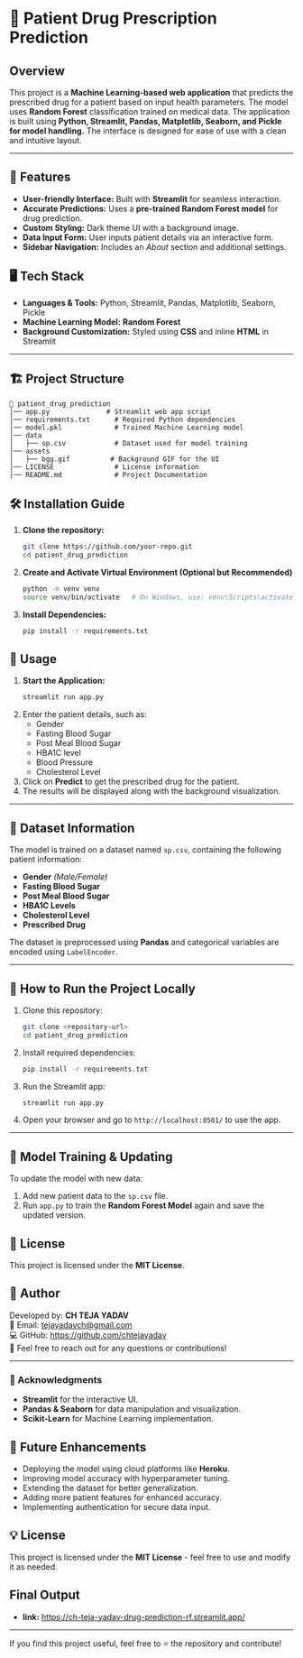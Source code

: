 # 💊 Patient Drug Prescription Prediction

## Overview
This project is a **Machine Learning-based web application** that predicts the prescribed drug for a patient based on input health parameters. The model uses **Random Forest** classification trained on medical data. The application is built using **Python, Streamlit, Pandas, Matplotlib, Seaborn, and Pickle for model handling.** The interface is designed for ease of use with a clean and intuitive layout.

---

## 🚀 Features

- **User-friendly Interface:** Built with **Streamlit** for seamless interaction.
- **Accurate Predictions:** Uses a **pre-trained Random Forest model** for drug prediction.
- **Custom Styling:** Dark theme UI with a background image.
- **Data Input Form:** User inputs patient details via an interactive form.
- **Sidebar Navigation:** Includes an *About* section and additional settings.

## 🖥️ Tech Stack

- **Languages & Tools:** Python, Streamlit, Pandas, Matplotlib, Seaborn, Pickle
- **Machine Learning Model:** **Random Forest**
- **Background Customization:** Styled using **CSS** and inline **HTML** in Streamlit

---

## 🏗 Project Structure
```
📂 patient_drug_prediction
│── app.py              # Streamlit web app script
│── requirements.txt      # Required Python dependencies
│── model.pkl             # Trained Machine Learning model
│── data
│   ├── sp.csv            # Dataset used for model training
│── assets
│   ├── bgg.gif          # Background GIF for the UI
│── LICENSE               # License information
│── README.md             # Project Documentation
```

## 🛠️ Installation Guide

1. **Clone the repository:**
   ```sh
   git clone https://github.com/your-repo.git
   cd patient_drug_prediction
   ```

2. **Create and Activate Virtual Environment (Optional but Recommended)**

   ```bash
   python -m venv venv
   source venv/bin/activate   # On Windows, use: venv\Scripts\activate
   ```

3. **Install Dependencies:**

   ```bash
   pip install -r requirements.txt
   ```

## 🎯 Usage

1. **Start the Application:**
   ```bash
   streamlit run app.py
   ```
2. Enter the patient details, such as:
   - Gender
   - Fasting Blood Sugar
   - Post Meal Blood Sugar
   - HBA1C level
   - Blood Pressure
   - Cholesterol Level
3. Click on **Predict** to get the prescribed drug for the patient.
4. The results will be displayed along with the background visualization.

---

## 📂 Dataset Information

The model is trained on a dataset named `sp.csv`, containing the following patient information:

- **Gender** *(Male/Female)*
- **Fasting Blood Sugar**
- **Post Meal Blood Sugar**
- **HBA1C Levels**
- **Cholesterol Level**
- **Prescribed Drug**

The dataset is preprocessed using **Pandas** and categorical variables are encoded using `LabelEncoder`.

---

## 🚀 How to Run the Project Locally

1. Clone this repository:
   ```bash
   git clone <repository-url>
   cd patient_drug_prediction
   ```
2. Install required dependencies:
   ```bash
   pip install -r requirements.txt
   ```
3. Run the Streamlit app:
   ```bash
   streamlit run app.py
   ```
4. Open your browser and go to `http://localhost:8501/` to use the app.

---
## 💾 Model Training & Updating

To update the model with new data:
1. Add new patient data to the `sp.csv` file.
2. Run `app.py` to train the **Random Forest Model** again and save the updated version.

## 📜 License

This project is licensed under the **MIT License**.

## 📝 Author

Developed by: **CH TEJA YADAV**  
📧 Email: tejayadavch@gmail.com  
💻 GitHub: https://github.com/chtejayadav  
📢 Feel free to reach out for any questions or contributions!

---

### 📜 Acknowledgments
- **Streamlit** for the interactive UI.
- **Pandas & Seaborn** for data manipulation and visualization.
- **Scikit-Learn** for Machine Learning implementation.

## 🔧 Future Enhancements

- Deploying the model using cloud platforms like **Heroku**.
- Improving model accuracy with hyperparameter tuning.
- Extending the dataset for better generalization.
- Adding more patient features for enhanced accuracy.
- Implementing authentication for secure data input.

## 💡 License
This project is licensed under the **MIT License** - feel free to use and modify it as needed.

## Final Output
- **link:** https://ch-teja-yadav-drug-prediction-rf.streamlit.app/
---

If you find this project useful, feel free to ⭐ the repository and contribute!

